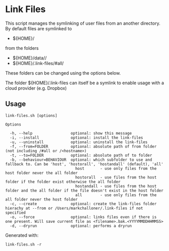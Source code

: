 # Link Files

This script manages the symlinking of user files from an another directory. By default files are symlinked to 

- ${HOME}/

from the folders

- ${HOME}/data/<hostname>/
- ${HOME}/.link-files/#all/

These folders can be changed using the options below.

The folder ${HOME}/.link-files can itself be a symlink to enable usage with a cloud provider (e.g. Dropbox)

## Usage

```
link-files.sh [options]

Options

  -h, --help                 optional: show this message
  -i, --install              optional: install the link-files
  -u, --uninstall            optional: uninstall the link-files
  -f, --from=FOLDER          optional: absolute path of from folder (not including /#all or /<hostname>)
  -t, --to=FOLDER            optional: absolute path of to folder
  -b, --behaviour=BEHAVIOUR  optional: which subfolder to use and fallback to. Can be 'host', 'hostorall', 'hostandall' (default), 'all'
                               host       - use only files from the host folder never the all folder
                               hostorall  - use files from the host folder if the folder exist otherwise the all folder
                               hostandall - use files from the host folder and the all folder if the file doesn't exist in the host folder
                               all        - use only files from the all folder never the host folder
  -c, --create               optional: create the link-files folder hierachy at --from or /Users/markchalloner/.link-files if not specified
  -o, --force                optional: links files even if there is one present. Will save current file as <filename>.bak.<YYYYMMDDHHMMSS>
  -d, --dryrun               optional: performs a dryrun
```

Generated with:

```
link-files.sh -r
```

